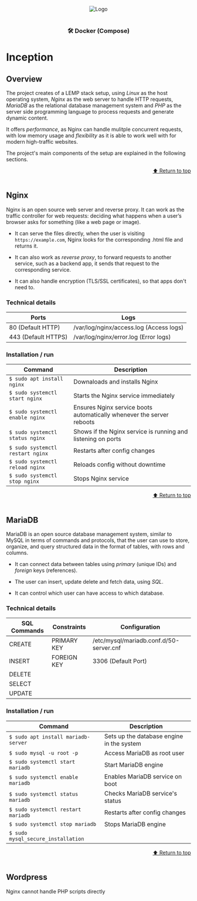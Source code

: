 <a name="top"></a>

<div align="center">
  <img src="https://www.dieter-schwarz-stiftung.de/files/Projects/Project%20logos/Logo_42HN-min.jpg" alt="Logo"/>
</div>

<br>
<div align="center">

### 🛠 Docker (Compose)

</div>



# Inception

## Overview

The project creates of a LEMP stack setup, using *Linux* as the host operating system, *Nginx* as the web server to handle HTTP requests, *MariaDB* as the relational database management system and *PHP* as the server side programming language to process requests and generate dynamic content. 

It offers *performance*, as Nginx can handle mulitple concurrent requests, with low memory usage and *flexibility* as it is able to work well with for modern high-traffic websites. 

The project's main components of the setup are explained in the following sections.

<div align="right">
  <a href="#top">⬆️ Return to top</a>
</div>

<br>

## Nginx

Nginx is an open source web server and reverse proxy. It can work as the traffic controller for web requests: deciding what happens when a user’s browser asks for something (like a web page or image).

- It can serve the files directly, when the user is visiting `https://example.com`, Nginx looks for the corresponding .html file and returns it.

- It can also work as *reverse proxy*, to forward requests to another service, such as a backend app, it sends that request to the corresponding service.

- It can also handle encryption (TLS/SSL certificates), so that apps don't need to.

### Technical details

| Ports               | Logs                                    |
|---------------------|-----------------------------------------|
| 80 (Default HTTP)   | /var/log/nginx/access.log (Access logs) |
| 443 (Default HTTPS) | /var/log/nginx/error.log (Error logs)   |


### Installation / run

| Command                          | Description                                                           |
|----------------------------------|-----------------------------------------------------------------------|
| `$ sudo apt install nginx`       | Downaloads and installs Nginx                                         |
| `$ sudo systemctl start nginx`   | Starts the Nginx service immediately                                  |
| `$ sudo systemctl enable nginx`  | Ensures Nginx service boots automatically whenever the server reboots |
| `$ sudo systemctl status nginx`  | Shows if the Nginx service is running and listening on ports          |
| `$ sudo systemctl restart nginx` | Restarts after config changes                                         |
| `$ sudo systemctl reload nginx`  | Reloads config without downtime                                       |
| `$ sudo systemctl stop nginx`    | Stops Nginx service                                                   |



<div align="right">
  <a href="#top">⬆️ Return to top</a>
</div>

<br>

## MariaDB

MariaDB is an open source database management system, similar to MySQL in terms of commands and protocols, that the user can use to store, organize, and query structured data in the format of tables, with rows and columns. 

- It can connect data between tables using *primary* (unique IDs) and *foreign* keys (references).

- The user can insert, update delete and fetch data, using *SQL*.

- It can control which user can have access to which database.


### Technical details

| SQL Commands | Constraints | Configuration                           |
|--------------|-------------|-----------------------------------------|
| CREATE	   | PRIMARY KEY | /etc/mysql/mariadb.conf.d/50-server.cnf |
| INSERT       | FOREIGN KEY | 3306 (Default Port)                     |
| DELETE
| SELECT
| UPDATE


### Installation / run

| Command                               | Description                               |
|---------------------------------------|-------------------------------------------|
| `$ sudo apt install mariadb-server`   | Sets up the database engine in the system |
| `$ sudo mysql -u root -p`             | Access MariaDB as root user               |
| `$ sudo systemctl start mariadb`      | Start MariaDB engine                      |
| `$ sudo systemctl enable mariadb`     | Enables MariaDB service on boot           |
| `$ sudo systemctl status mariadb`     | Checks MariaDB service's status           |
| `$ sudo systemctl restart mariadb`    | Restarts after config changes             |
| `$ sudo systemctl stop mariadb`       | Stops MariaDB engine                      |
| `$ sudo mysql_secure_installation`    |                                           |


<div align="right">
  <a href="#top">⬆️ Return to top</a>
</div>

<br>


## Wordpress

Nginx cannot handle PHP scripts directly 